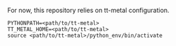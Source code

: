 
For now, this repository relies on tt-metal configuration.

```
PYTHONPATH=<path/to/tt-metal>
TT_METAL_HOME=<path/to/tt-metal>
source <path/to/tt-metal>/python_env/bin/activate
```